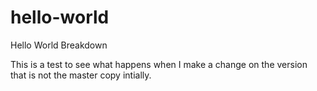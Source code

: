 # hello-world
Hello World Breakdown


This is a test to see what happens when I make a change on the version that is not the master copy intially.
